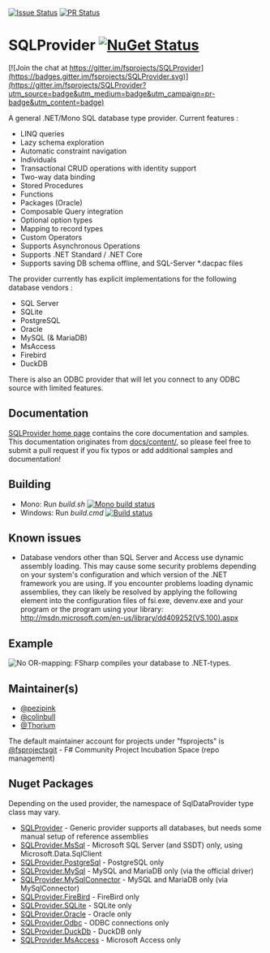 [![Issue Status](https://img.shields.io/github/issues/fsprojects/SQLProvider.svg?style=flat)](https://github.com/fsprojects/SQLProvider/issues)
[![PR Status](https://img.shields.io/github/issues-pr/fsprojects/SQLProvider.svg?style=flat)](https://github.com/fsprojects/SQLProvider/pulls)

# SQLProvider [![NuGet Status](http://img.shields.io/nuget/v/SQLProvider.svg?style=flat)](https://www.nuget.org/packages/SQLProvider/)

[![Join the chat at https://gitter.im/fsprojects/SQLProvider](https://badges.gitter.im/fsprojects/SQLProvider.svg)](https://gitter.im/fsprojects/SQLProvider?utm_source=badge&utm_medium=badge&utm_campaign=pr-badge&utm_content=badge)

A general .NET/Mono SQL database type provider. Current features :
 * LINQ queries
 * Lazy schema exploration 
 * Automatic constraint navigation
 * Individuals 
 * Transactional CRUD operations with identity support
 * Two-way data binding
 * Stored Procedures
 * Functions
 * Packages (Oracle)
 * Composable Query integration
 * Optional option types
 * Mapping to record types
 * Custom Operators
 * Supports Asynchronous Operations
 * Supports .NET Standard / .NET Core 
 * Supports saving DB schema offline, and SQL-Server *.dacpac files
  
The provider currently has explicit implementations for the following database vendors : 
* SQL Server
* SQLite
* PostgreSQL
* Oracle
* MySQL (& MariaDB)
* MsAccess
* Firebird
* DuckDB

There is also an ODBC provider that will let you connect to any ODBC source with limited features. 

## Documentation

 [SQLProvider home page](https://fsprojects.github.io/SQLProvider/) contains the core documentation and samples. This 
documentation originates from 
[docs/content/](https://github.com/fsprojects/SQLProvider/tree/master/docs/content), 
so please feel free to submit a pull request if you fix typos or add 
additional samples and documentation!

## Building

* Mono: Run *build.sh*  [![Mono build status](https://travis-ci.org/fsprojects/SQLProvider.svg?branch=master)](https://travis-ci.org/fsprojects/SQLProvider)
* Windows: Run *build.cmd* [![Build status](https://ci.appveyor.com/api/projects/status/ngbj9995twhfqn28/branch/master?svg=true)](https://ci.appveyor.com/project/colinbull/sqlprovider-ogy2l/branch/master)

## Known issues

- Database vendors other than SQL Server and Access use dynamic assembly loading.  This 
may cause some security problems depending on your system's configuration and 
which version of the .NET framework you are using.  If you encounter problems 
loading dynamic assemblies, they can likely be resolved by applying the 
following element into the configuration files of  fsi.exe, devenv.exe and 
your program or the program using your library: http://msdn.microsoft.com/en-us/library/dd409252(VS.100).aspx

## Example

![No OR-mapping: FSharp compiles your database to .NET-types.](https://raw.githubusercontent.com/fsprojects/SQLProvider/master/docs/files/sqlprovider.gif "No OR-mapping: FSharp compiles your database to .NET-types.")

## Maintainer(s)

- [@pezipink](https://github.com/pezipink)
- [@colinbull](https://github.com/colinbull)
- [@Thorium](https://github.com/Thorium)

The default maintainer account for projects under "fsprojects" is [@fsprojectsgit](https://github.com/fsprojectsgit) - F# Community Project Incubation Space (repo management)

## Nuget Packages

Depending on the used provider, the namespace of SqlDataProvider type class may vary.

- [SQLProvider](https://www.nuget.org/packages/SQLProvider) - Generic provider supports all databases, but needs some manual setup of reference assemblies
- [SQLProvider.MsSql](https://www.nuget.org/packages/SQLProvider.MsSql) - Microsoft SQL Server (and SSDT) only, using Microsoft.Data.SqlClient
- [SQLProvider.PostgreSql](https://www.nuget.org/packages/SQLProvider.PostgreSql) - PostgreSQL only
- [SQLProvider.MySql](https://www.nuget.org/packages/SQLProvider.MySql) - MySQL and MariaDB only (via the official driver)
- [SQLProvider.MySqlConnector](https://www.nuget.org/packages/SQLProvider.MySqlConnector) - MySQL and MariaDB only (via MySqlConnector)
- [SQLProvider.FireBird](https://www.nuget.org/packages/SQLProvider.FireBird) - FireBird only 
- [SQLProvider.SQLite](https://www.nuget.org/packages/SQLProvider.SQLite) - SQLite only 
- [SQLProvider.Oracle](https://www.nuget.org/packages/SQLProvider.Oracle) - Oracle only 
- [SQLProvider.Odbc](https://www.nuget.org/packages/SQLProvider.Odbc) - ODBC connections only 
- [SQLProvider.DuckDb](https://www.nuget.org/packages/SQLProvider.DuckDb) - DuckDB only 
- [SQLProvider.MsAccess](https://www.nuget.org/packages/SQLProvider.MsAccess) - Microsoft Access only 

